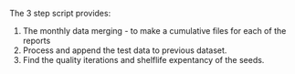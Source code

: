 The 3 step script provides:
1. The monthly data merging  - to make a cumulative files for each of the reports
2. Process and append the test data to previous dataset.
3. Find the quality iterations and shelflife expentancy of the seeds.  
